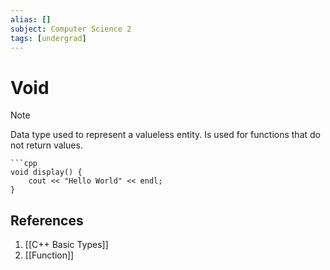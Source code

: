 ```yaml
---
alias: []
subject: Computer Science 2
tags: [undergrad]
---
```

# Void

> [!note]
> Data type used to represent a valueless entity. Is used for functions that do not return values.

````ad-example
```cpp
void display() {
	cout << "Hello World" << endl;
}
````

## References
1. [[C++ Basic Types]]
2. [[Function]]